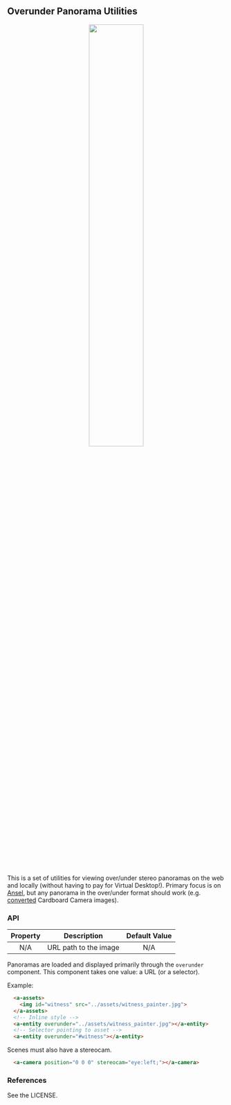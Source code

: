 
## Overunder Panorama Utilities

<p align="center">
  <img width="50%" src="https://i.imgur.com/yr88MXS.gif"/>
</p>

This is a set of utilities for viewing over/under stereo panoramas on the web and locally (without having to pay for Virtual Desktop!). Primary focus is on [Ansel](http://www.geforce.com/hardware/technology/ansel), but any panorama in the over/under format should work (e.g. [converted](https://storage.googleapis.com/cardboard-camera-converter/index.html) Cardboard Camera images).

### API

| Property |      Description      | Default Value |
|:--------:|:---------------------:|:-------------:|
|    N/A   | URL path to the image |      N/A      |

Panoramas are loaded and displayed primarily through the `overunder` component. This component takes one value: a URL (or a selector).

Example:

```html
  <a-assets>
    <img id="witness" src="../assets/witness_painter.jpg">
  </a-assets>
  <!-- Inline style -->
  <a-entity overunder="../assets/witness_painter.jpg"></a-entity>
  <!-- Selector pointing to asset -->
  <a-entity overunder="#witness"></a-entity>
```

Scenes must also have a stereocam.

```html
  <a-camera position="0 0 0" stereocam="eye:left;"></a-camera>
```

### References

See the LICENSE.
